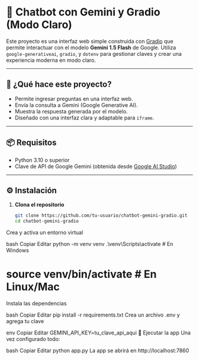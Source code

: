 # 🤖 Chatbot con Gemini y Gradio (Modo Claro)

Este proyecto es una interfaz web simple construida con [Gradio](https://gradio.app/) que permite interactuar con el modelo **Gemini 1.5 Flash** de Google. Utiliza `google-generativeai`, `gradio`, y `dotenv` para gestionar claves y crear una experiencia moderna en modo claro.

---

## 🧠 ¿Qué hace este proyecto?

- Permite ingresar preguntas en una interfaz web.
- Envía la consulta a Gemini (Google Generative AI).
- Muestra la respuesta generada por el modelo.
- Diseñado con una interfaz clara y adaptable para `iframe`.

---

## 📦 Requisitos

- Python 3.10 o superior
- Clave de API de Google Gemini (obtenida desde [Google AI Studio](https://makersuite.google.com/app/apikey))

---

## ⚙️ Instalación

1. **Clona el repositorio**
   ```bash
   git clone https://github.com/tu-usuario/chatbot-gemini-gradio.git
   cd chatbot-gemini-gradio
Crea y activa un entorno virtual

bash
Copiar
Editar
python -m venv venv
.\venv\Scripts\activate      # En Windows
# source venv/bin/activate   # En Linux/Mac
Instala las dependencias

bash
Copiar
Editar
pip install -r requirements.txt
Crea un archivo .env y agrega tu clave

env
Copiar
Editar
GEMINI_API_KEY=tu_clave_api_aqui
🚀 Ejecutar la app
Una vez configurado todo:

bash
Copiar
Editar
python app.py
La app se abrirá en http://localhost:7860
